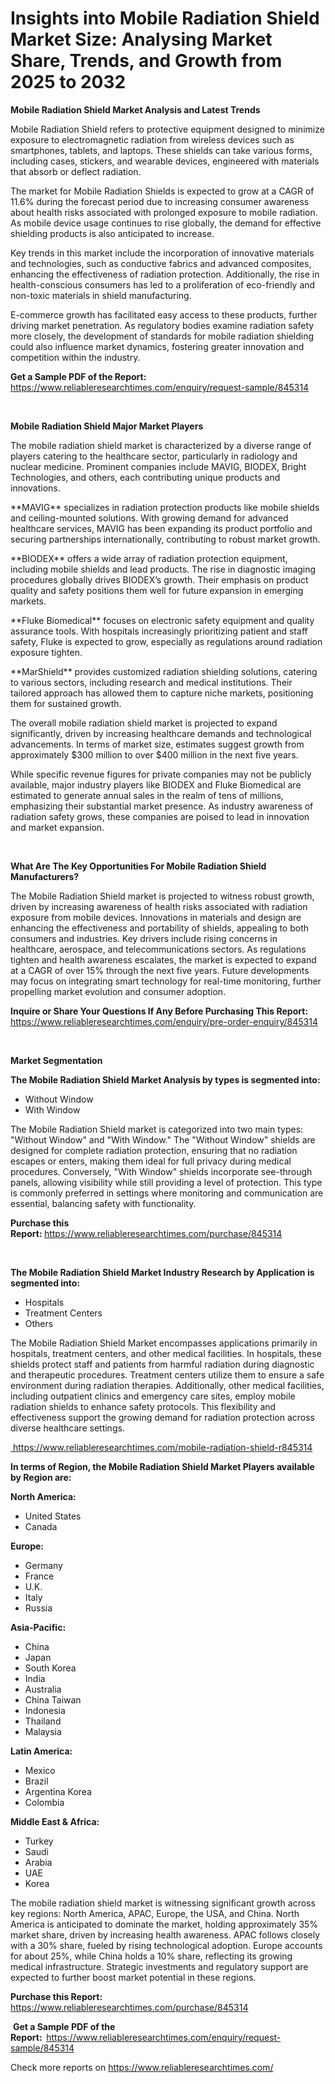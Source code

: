 <p><h1>Insights into Mobile Radiation Shield Market Size: Analysing Market Share, Trends, and Growth from 2025 to 2032</h1></p><p><strong>Mobile Radiation Shield Market Analysis and Latest Trends</strong></p>
<p><p>Mobile Radiation Shield refers to protective equipment designed to minimize exposure to electromagnetic radiation from wireless devices such as smartphones, tablets, and laptops. These shields can take various forms, including cases, stickers, and wearable devices, engineered with materials that absorb or deflect radiation. </p><p>The market for Mobile Radiation Shields is expected to grow at a CAGR of 11.6% during the forecast period due to increasing consumer awareness about health risks associated with prolonged exposure to mobile radiation. As mobile device usage continues to rise globally, the demand for effective shielding products is also anticipated to increase. </p><p>Key trends in this market include the incorporation of innovative materials and technologies, such as conductive fabrics and advanced composites, enhancing the effectiveness of radiation protection. Additionally, the rise in health-conscious consumers has led to a proliferation of eco-friendly and non-toxic materials in shield manufacturing. </p><p>E-commerce growth has facilitated easy access to these products, further driving market penetration. As regulatory bodies examine radiation safety more closely, the development of standards for mobile radiation shielding could also influence market dynamics, fostering greater innovation and competition within the industry.</p></p>
<p><strong>Get a Sample PDF of the Report:&nbsp;</strong> <a href="https://www.reliableresearchtimes.com/enquiry/request-sample/845314?utm_campaign=2271&utm_medium=2&utm_source=Github&utm_content=ia&utm_term=17022025&utm_id=mobile-radiation-shield">https://www.reliableresearchtimes.com/enquiry/request-sample/845314</a></p>
<p>&nbsp;</p>
<p><strong>Mobile Radiation Shield Major Market Players</strong></p>
<p><p>The mobile radiation shield market is characterized by a diverse range of players catering to the healthcare sector, particularly in radiology and nuclear medicine. Prominent companies include MAVIG, BIODEX, Bright Technologies, and others, each contributing unique products and innovations.</p><p>**MAVIG** specializes in radiation protection products like mobile shields and ceiling-mounted solutions. With growing demand for advanced healthcare services, MAVIG has been expanding its product portfolio and securing partnerships internationally, contributing to robust market growth.</p><p>**BIODEX** offers a wide array of radiation protection equipment, including mobile shields and lead products. The rise in diagnostic imaging procedures globally drives BIODEX’s growth. Their emphasis on product quality and safety positions them well for future expansion in emerging markets.</p><p>**Fluke Biomedical** focuses on electronic safety equipment and quality assurance tools. With hospitals increasingly prioritizing patient and staff safety, Fluke is expected to grow, especially as regulations around radiation exposure tighten. </p><p>**MarShield** provides customized radiation shielding solutions, catering to various sectors, including research and medical institutions. Their tailored approach has allowed them to capture niche markets, positioning them for sustained growth.</p><p>The overall mobile radiation shield market is projected to expand significantly, driven by increasing healthcare demands and technological advancements. In terms of market size, estimates suggest growth from approximately $300 million to over $400 million in the next five years. </p><p>While specific revenue figures for private companies may not be publicly available, major industry players like BIODEX and Fluke Biomedical are estimated to generate annual sales in the realm of tens of millions, emphasizing their substantial market presence. As industry awareness of radiation safety grows, these companies are poised to lead in innovation and market expansion.</p></p>
<p>&nbsp;</p>
<p><strong>What Are The Key Opportunities For Mobile Radiation Shield Manufacturers?</strong></p>
<p><p>The Mobile Radiation Shield market is projected to witness robust growth, driven by increasing awareness of health risks associated with radiation exposure from mobile devices. Innovations in materials and design are enhancing the effectiveness and portability of shields, appealing to both consumers and industries. Key drivers include rising concerns in healthcare, aerospace, and telecommunications sectors. As regulations tighten and health awareness escalates, the market is expected to expand at a CAGR of over 15% through the next five years. Future developments may focus on integrating smart technology for real-time monitoring, further propelling market evolution and consumer adoption.</p></p>
<p><strong>Inquire or Share Your Questions If Any Before Purchasing This Report:</strong> <a href="https://www.reliableresearchtimes.com/enquiry/pre-order-enquiry/845314?utm_campaign=2271&utm_medium=2&utm_source=Github&utm_content=ia&utm_term=17022025&utm_id=mobile-radiation-shield">https://www.reliableresearchtimes.com/enquiry/pre-order-enquiry/845314</a></p>
<p>&nbsp;</p>
<p><strong>Market Segmentation</strong></p>
<p><strong>The Mobile Radiation Shield Market Analysis by types is segmented into:</strong></p>
<p><ul><li>Without Window</li><li>With Window</li></ul></p>
<p><p>The Mobile Radiation Shield market is categorized into two main types: "Without Window" and "With Window." The "Without Window" shields are designed for complete radiation protection, ensuring that no radiation escapes or enters, making them ideal for full privacy during medical procedures. Conversely, "With Window" shields incorporate see-through panels, allowing visibility while still providing a level of protection. This type is commonly preferred in settings where monitoring and communication are essential, balancing safety with functionality.</p></p>
<p><strong>Purchase this Report:&nbsp;</strong><a href="https://www.reliableresearchtimes.com/purchase/845314?utm_campaign=2271&utm_medium=2&utm_source=Github&utm_content=ia&utm_term=17022025&utm_id=mobile-radiation-shield">https://www.reliableresearchtimes.com/purchase/845314</a></p>
<p>&nbsp;</p>
<p><strong>The Mobile Radiation Shield Market Industry Research by Application is segmented into:</strong></p>
<p><ul><li>Hospitals</li><li>Treatment Centers</li><li>Others</li></ul></p>
<p><p>The Mobile Radiation Shield Market encompasses applications primarily in hospitals, treatment centers, and other medical facilities. In hospitals, these shields protect staff and patients from harmful radiation during diagnostic and therapeutic procedures. Treatment centers utilize them to ensure a safe environment during radiation therapies. Additionally, other medical facilities, including outpatient clinics and emergency care sites, employ mobile radiation shields to enhance safety protocols. This flexibility and effectiveness support the growing demand for radiation protection across diverse healthcare settings.</p></p>
<p><a href="https://www.reliableresearchtimes.com/mobile-radiation-shield-r845314?utm_campaign=2271&utm_medium=2&utm_source=Github&utm_content=ia&utm_term=17022025&utm_id=mobile-radiation-shield">&nbsp;https://www.reliableresearchtimes.com/mobile-radiation-shield-r845314</a></p>
<p><strong>In terms of Region, the Mobile Radiation Shield Market Players available by Region are:</strong></p>
<p>
    <p> <strong> North America: </strong>
        <ul>
            <li>United States</li>
            <li>Canada</li>
        </ul>
        </p> 
    <p> <strong> Europe: </strong>
        <ul>
            <li>Germany</li>
            <li>France</li>
            <li>U.K.</li>
            <li>Italy</li>
            <li>Russia</li>
        </ul>
        </p> 
    <p> <strong> Asia-Pacific: </strong>
        <ul>
            <li>China</li>
            <li>Japan</li>
            <li>South Korea</li>
            <li>India</li>
            <li>Australia</li>
            <li>China Taiwan</li>
            <li>Indonesia</li>
            <li>Thailand</li>
            <li>Malaysia</li>
        </ul>
        </p> 
    <p> <strong> Latin America: </strong>
        <ul>
            <li>Mexico</li>
            <li>Brazil</li>
            <li>Argentina Korea</li>
            <li>Colombia</li>
        </ul>
        </p> 
    <p> <strong> Middle East & Africa: </strong>
        <ul>
            <li>Turkey</li>
            <li>Saudi</li>
            <li>Arabia</li>
            <li>UAE</li>
            <li>Korea</li>
        </ul>
    </p>
    </p>
<p><p>The mobile radiation shield market is witnessing significant growth across key regions: North America, APAC, Europe, the USA, and China. North America is anticipated to dominate the market, holding approximately 35% market share, driven by increasing health awareness. APAC follows closely with a 30% share, fueled by rising technological adoption. Europe accounts for about 25%, while China holds a 10% share, reflecting its growing medical infrastructure. Strategic investments and regulatory support are expected to further boost market potential in these regions.</p></p>
<p><strong>Purchase this Report: </strong><a href="https://www.reliableresearchtimes.com/purchase/845314?utm_campaign=2271&utm_medium=2&utm_source=Github&utm_content=ia&utm_term=17022025&utm_id=mobile-radiation-shield">https://www.reliableresearchtimes.com/purchase/845314</a></p>
<p>&nbsp;<strong>Get a Sample PDF of the Report:&nbsp;&nbsp;</strong><a href="https://www.reliableresearchtimes.com/enquiry/request-sample/845314?utm_campaign=2271&utm_medium=2&utm_source=Github&utm_content=ia&utm_term=17022025&utm_id=mobile-radiation-shield">https://www.reliableresearchtimes.com/enquiry/request-sample/845314</a></p>
<p><strong></strong></p>
<p>Check more reports on <a href="https://www.reliableresearchtimes.com/?utm_campaign=2271&utm_medium=2&utm_source=Github&utm_content=ia&utm_term=17022025&utm_id=mobile-radiation-shield">https://www.reliableresearchtimes.com/</a></p>